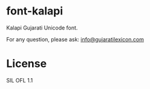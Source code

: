 font-kalapi
===========
Kalapi Gujarati Unicode font.

For any question, please ask: info@gujaratilexicon.com

License
=======
SIL OFL 1.1
